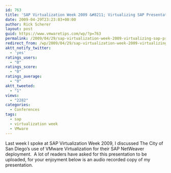 ```yaml
---
id: 763
title: 'SAP Virtualization Week 2009 &#8211; Virtualizing SAP Presentation'
date: 2009-04-29T23:23:03+00:00
author: Rick Scherer
layout: post
guid: https://www.vmwaretips.com/wp/?p=763
permalink: /2009/04/29/sap-virtualization-week-2009-virtualizing-sap-presentation/
redirect_from: /wp/2009/04/29/sap-virtualization-week-2009-virtualizing-sap-presentation/
aktt_notify_twitter:
  - 'yes'
ratings_users:
  - "0"
ratings_score:
  - "0"
ratings_average:
  - "0"
aktt_tweeted:
  - "1"
views:
  - "2282"
categories:
  - Conferences
tags:
  - sap
  - virtualization week
  - VMware
---
```

Last week I spoke at SAP Virtualization Week 2009, I discussed The City of San Diego&#8217;s use of VMware Virtualization for their SAP NetWeaver deployment.  A lot of readers have asked for this presentation to be uploaded, for your enjoyment below is an audio recorded copy of my presentation.

